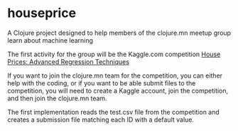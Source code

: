 # houseprice

A Clojure project designed to help members of the clojure.mn meetup group learn about machine learning

The first activity for the group will be the Kaggle.com competition 
[House Prices: Advanced Regression Techniques](https://www.kaggle.com/c/house-prices-advanced-regression-techniques)

If you want to join the clojure.mn team for the competition, you can either help with the coding, or 
if you want to be able submit files to the competition, you will need to create a Kaggle account,
join the competition, and then join the clojure.mn team.

The first implementation reads the test.csv file from the competition and creates a submission file
matching each ID with a default value.
